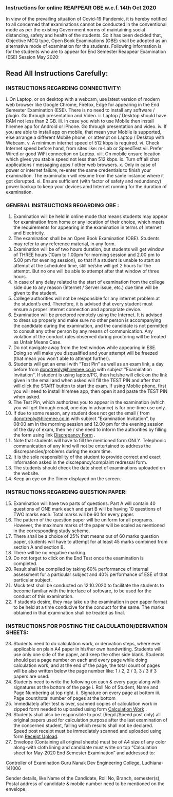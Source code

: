 ### Instructions for online REAPPEAR OBE w.e.f. 14th Oct 2020
In view of the prevailing situation of Covid-19 Pandemic, it is hereby notified to all concerned that examinations cannot be conducted in the conventional mode as per the existing Government norms of maintaining social distancing, safety and health of the students. So it has been decided that, Objective MCQ type, Open Book Examinations (OBE) shall be adopted as an alternative mode of examination for the students.
Following information is for the students who are to appear for End Semester Reappear Examination (ESE) Session May 2020:
## Read All Instructions Carefully:

### INSTRUCTIONS REGARDING CONNECTIVITY:
i.	On Laptop, or on desktop with a webcam, use latest version of modern web browser like Google Chrome, Firefox, Edge for appearing in the End Semester Examination (ESE). There is no need to install any software / plugin. Go through presentation and Video.
ii.	Laptop / Desktop should have RAM not less than 2 GB.
iii.	In case you wish to use Mobile then install hiremee app for Android or iPhone. Go through presentation and video.
iv.	If you are able to install app on mobile, that mean your Mobile is supported, else arrange a different Mobile phone, or attempt on Laptop / Desktop with Webcam.
v.	A minimum internet speed of 512 kbps is required.
vi.	Check Internet speed before hand, from sites like: m-Lab or SpeedTest
vii.	Prefer Wired or good WiFi connection on Laptop.
viii.	On mobile ensure location which gives you stable speed not less than 512 kbps.
ix.	Turn off all chat applications / messaging apps / other web browsers.
x.	Only in case of power or internet failure, re-enter the same credentials to finish your examination. The examination will resume from the same instance where it got disrupted.
xi.	Ensure sufficient (with factor of safety and redundancy) power backup to keep your devices amd Internet running for the duration of examination.



### GENERAL INSTRUCTIONS REGARDING OBE :
1.	Examination will be held in online mode that means students may appear for examination from home or any location of their choice, which meets the requirements for appearing in the examination in terms of Internet and Electricity.
2.	The examination shall be an Open Book Examination (OBE). Students may refer to any reference material, in any form.
3.	Examination will be of two hours duration, but students will get window of THREE hours (10am to 1.00pm for morning session and 2.00 pm to 5.00 pm for evening session), so that if a student is unable to start an attempt at the scheduled time, still he/she will get 2 hours for the attempt. But no one will be able to attempt after that window of three hours.
4.	In case of any delay related to the start of examination from the college side due to any reason (Internet / Server issue, etc.) due time will be given to the student.
5.	College authorities will not be responsible for any internet problem at the student’s end. Therefore, it is advised that every student must ensure a proper internet connection and appropriate device.
6.	Examination will be proctored remotely using the Internet. It is advised to dress up properly and make sure no other person is accompanying the candidate during the examination, and the candidate is not permitted to consult any other person by any means of communication. Any violation of the conduct rules observed during proctoring will be treated as Unfair Means Case.
7.	Do not navigate away from the test window while appearing in ESE. Doing so will make you disqualified and your attempt will be freezed (that mean you won't able to attempt further).
8.	Students will get an email with “Test Pin” as well as an exam link, a day before from donotreply@hiremee.co.in with subject "Examination Invitation". If student is using laptop/PC, then he/she will click on the link given in the email and when asked will fill the TEST PIN and after that will click the START button to start the exam. If using Moblie phone, first you will need to install hiremee app, then open it and paste the TEST PIN when asked.
9.	The Test Pin, which authorizes you to appear in the examination (which you will get through email, one day in advance) is for one-time use only.
10.	If due to some reason, any student does not get the email ( from donotreply@hiremee.co.in with subject “Examination Invitation”, by 08:00 am in the morning session and 12.00 pm for the evening session of the day of exam, then he / she need to inform the authorities by filling the form using link [Discrepancy Form](https://docs.google.com/spreadsheets/d/1rTAbV-rgI_tpM8zJ7GHFnRrNq_7XSIQxBCJErCUddtU/edit?usp=sharing)  . 
11.	Note that students will have to fill the mentioned form ONLY. Telephonic communication of any kind will not be entertained to address the discrepancies/problems during the exam time.
12.	It is the sole responsibility of the student to provide correct and exact information asked in the discrepancy/complaint redressal form.
13.	The students should check the date sheet of examinations uploaded on the website.
14.	Keep an eye on the Timer displayed on the screen.

### INSTRUCTIONS REGARDING QUESTION PAPER:
15.	Examination will have two parts of questions. Part A will contain 40 questions of ONE mark each and part B will be having 10 questions of TWO marks each. Total marks will be 60 for every paper.
16.	The pattern of the question paper will be uniform for all programs. However, the maximum marks of the paper will be scaled as mentioned in the corresponding study scheme.
17.	There shall be a choice of 25% that means out of 60 marks question paper, students will have to attempt for at least 45 marks combined from section A and section B.
18.	There will be no negative marking.
19.	Do not forget to click on the End Test once the examination is completed.
20.	Result shall be compiled by taking 60% performance of internal assessment for a particular subject and 40% performance of ESE of that particular subject.
21.	Mock test shall be conducted on 12.10.2020 to facilitate the students to become familiar with the interface of software, to be used for the conduct of this examination.
22.	If students desire, they may take up the examination in pen paper format to be held at a time conducive for the conduct for the same. The marks obtained in that examination shall be treated as final.


### INSTRUCTIONS FOR POSTING THE CALCULATION/DERIVATION SHEETS:
23.	Students need to do calculation work, or derivation steps, where ever applicable on plain A4 paper in his/her own handwriting. Students will use only one side of the paper, and keep the other side blank. Students should put a page number on each and every page while doing calculation work, and at the end of the page, the total count of pages will be also written below the page number like: 1 / 2, 2 / 3, 3 / 3 if 3 papers are used.
24.	Students need to write the following on each & every page along with signatures at the bottom of the page
i.	Roll No of Student, Name and Page Numbering at top right.
ii.	Signature on every page at bottom
iii.	Page count/total number of pages at the bottom
25.	Immediately after test is over, scanned copies of calculation work in zipped form needed to uploaded using form [Calculation Work](https://gndec.ac.in/~form/form/modules/form_builder/published/calculation_obe.php) .
26.	Students shall also be responsible to post (Regd./Speed post only) all original papers used for calculation purpose after the last examination of the concerned student, failing which results shall not be declared. Speed post receipt must be immediately scanned and uploaded using form [Receipt Upload](https://gndec.ac.in/~form/form/modules/form_builder/published/calculation_obe.php).
27.	Envelope (Containing all original sheets) must be of A4 size of any color along-with cloth lining and candidate must write on top “Calculation sheet for May-2020 End Semester Examination” and addressed to:

Controller of Examination 
Guru Nanak Dev Engineering College,
Ludhiana-141006

Sender details, like Name of the Candidate, Roll No, Branch, semester(s), Postal address of candidate & mobile number need to be mentioned on the envelope.
